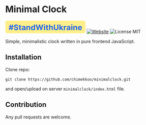 # Minimal Clock
[![Stand With Ukraine](https://raw.githubusercontent.com/vshymanskyy/StandWithUkraine/main/badges/StandWithUkraine.svg)](https://stand-with-ukraine.pp.ua)
[![Website](https://img.shields.io/badge/website-available-green)](https://minimalclock.ga)
![License MIT](https://img.shields.io/github/license/ChimekKoo/minimalclock)


Simple, minimalistic clock written in pure frontend JavaScript.

## Installation
Clone repo:
```
git clone https://github.com/chimekkoo/minimalclock.git
```
and open/upload on server `minimalclock/index.html` file.

## Contribution
Any pull requests are welcome.